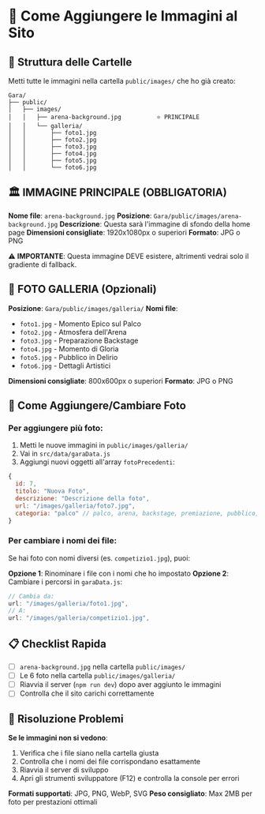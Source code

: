 # 📸 Come Aggiungere le Immagini al Sito

## 📁 Struttura delle Cartelle

Metti tutte le immagini nella cartella `public/images/` che ho già creato:

```
Gara/
├── public/
│   ├── images/
│   │   ├── arena-background.jpg          ⭐ PRINCIPALE
│   │   └── galleria/
│   │       ├── foto1.jpg
│   │       ├── foto2.jpg  
│   │       ├── foto3.jpg
│   │       ├── foto4.jpg
│   │       ├── foto5.jpg
│   │       └── foto6.jpg
```

## 🏛️ **IMMAGINE PRINCIPALE (OBBLIGATORIA)**

**Nome file**: `arena-background.jpg`
**Posizione**: `Gara/public/images/arena-background.jpg`
**Descrizione**: Questa sarà l'immagine di sfondo della home page
**Dimensioni consigliate**: 1920x1080px o superiori
**Formato**: JPG o PNG

⚠️ **IMPORTANTE**: Questa immagine DEVE esistere, altrimenti vedrai solo il gradiente di fallback.

## 📸 **FOTO GALLERIA (Opzionali)**

**Posizione**: `Gara/public/images/galleria/`
**Nomi file**: 
- `foto1.jpg` - Momento Epico sul Palco
- `foto2.jpg` - Atmosfera dell'Arena  
- `foto3.jpg` - Preparazione Backstage
- `foto4.jpg` - Momento di Gloria
- `foto5.jpg` - Pubblico in Delirio
- `foto6.jpg` - Dettagli Artistici

**Dimensioni consigliate**: 800x600px o superiori
**Formato**: JPG o PNG

## 🔧 Come Aggiungere/Cambiare Foto

### Per aggiungere più foto:
1. Metti le nuove immagini in `public/images/galleria/`
2. Vai in `src/data/garaData.js`
3. Aggiungi nuovi oggetti all'array `fotoPrecedenti`:

```javascript
{
  id: 7,
  titolo: "Nuova Foto",
  descrizione: "Descrizione della foto",
  url: "/images/galleria/foto7.jpg",
  categoria: "palco" // palco, arena, backstage, premiazione, pubblico, dettagli
}
```

### Per cambiare i nomi dei file:
Se hai foto con nomi diversi (es. `competizio1.jpg`), puoi:

**Opzione 1**: Rinominare i file con i nomi che ho impostato
**Opzione 2**: Cambiare i percorsi in `garaData.js`:

```javascript
// Cambia da:
url: "/images/galleria/foto1.jpg",
// A:
url: "/images/galleria/competizio1.jpg",
```

## 📋 Checklist Rapida

- [ ] `arena-background.jpg` nella cartella `public/images/`
- [ ] Le 6 foto nella cartella `public/images/galleria/`
- [ ] Riavvia il server (`npm run dev`) dopo aver aggiunto le immagini
- [ ] Controlla che il sito carichi correttamente

## 🚨 Risoluzione Problemi

**Se le immagini non si vedono**:
1. Verifica che i file siano nella cartella giusta
2. Controlla che i nomi dei file corrispondano esattamente
3. Riavvia il server di sviluppo
4. Apri gli strumenti sviluppatore (F12) e controlla la console per errori

**Formati supportati**: JPG, PNG, WebP, SVG
**Peso consigliato**: Max 2MB per foto per prestazioni ottimali